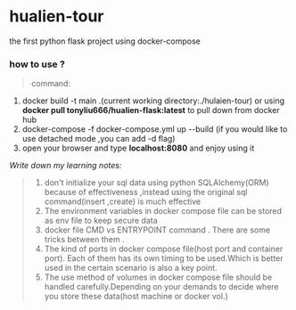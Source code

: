 # hualien-tour
the first python flask project using docker-compose 

### how to use ?
> command:
1. docker build -t main .(current working directory:./hulaien-tour) or using **docker pull tonyliu666/hualien-flask:latest** to pull down from docker hub
2. docker-compose -f docker-compose.yml up --build (if you would like to use detached mode ,you can add -d flag)
3. open your browser and type **localhost:8080** and enjoy using it 

*Write down my learning notes:*
>1. don't initialize your sql data using python SQLAlchemy(ORM) because of effectiveness ,instead using the original sql command(insert ,create) is much effective
>2. The environment variables in docker compose file can be stored as env file to keep secure data 
>3. docker file CMD vs ENTRYPOINT command . There are some tricks between them . 
>4. The kind of ports in docker compose file(host port and container port). Each of them has its own timing to be used.Which is better used in the certain scenario is also a key point.
>5. The use method of volumes in docker compose file should be handled carefully.Depending on your demands to decide where you store these data(host machine or docker vol.)
